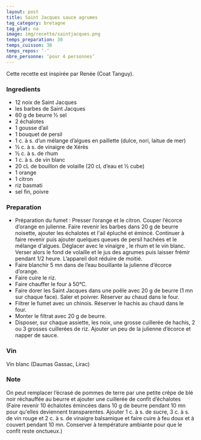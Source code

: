 ```yaml
---
layout: post
title: Saint Jacques sauce agrumes
tag_category: bretagne
tag_plat: na
image: img/recette/saintjacques.png
temps_preparation: 30
temps_cuisson: 30
temps_repos: ‘-‘
nbre_personne: ‘pour 4 personnes’
---
```

Cette recette est inspirée par Renée (Coat Tanguy).

### Ingredients
* 12 noix de Saint Jacques
* les barbes de Saint Jacques
* 60 g de beurre ½ sel
* 2 échalotes
* 1 gousse d’ail
* 1 bouquet de persil
* 1 c. à s. d’un mélange d’algues en paillette (dulce, nori, laitue de mer)
* ½ c. à s. de vinaigre de Xérès
* ½ c. à s. de rhum
* 1 c. à s. de vin blanc
* 20 cL de bouillon de volaille (20 cL d’eau et ½ cube)
* 1 orange
* 1 citron
* riz basmati
* sel fin, poivre

### Preparation
* Préparation du fumet : Presser l’orange et le citron. Couper l’écorce d’orange en julienne. Faire revenir les barbes dans 20 g de beurre noisette, ajouter les échalotes et l'ail épluché et émincé. Continuer à faire revenir puis ajouter quelques queues de persil hachées et le mélange d'algues. Déglacer avec le vinaigre , le rhum et le vin blanc. Verser alors le fond de volaille et le jus des agrumes puis laisser frémir pendant 1/2 heure. L’appareil doit réduire de moitié.
* Faire blanchir 5 mn dans de l’eau bouillante la julienne d’écorce d’orange.
* Faire cuire le riz.
* Faire chauffer le four à 50°C.
* Faire dorer les Saint Jacques dans une poêle avec 20 g de beurre (1 mn sur chaque face). Saler et poivrer. Réserver au chaud dans le four.
* Filtrer le fumet avec un chinois. Réserver le hachis au chaud dans le four.
* Monter le filtrat avec 20 g de beurre.
* Disposer, sur chaque assiette, les noix, une grosse cuillerée de hachis, 2 ou 3 grosses cuillerées de riz. Ajouter un peu de la julienne d’écorce et napper de sauce.  

### Vin
Vin blanc (Daumas Gassac, Lirac)

### Note
On peut remplacer l’écrasé de pommes de terre par une petite crêpe de blé noir réchauffée au beurre et ajouter une cuillerée de confit d’échalotes (Faire revenir 10 échalotes émincées dans 10 g de beurre pendant 10 mn pour qu'elles deviennent transparentes. Ajouter 1 c. à s. de sucre, 3 c. à s. de vin rouge et 2 c. à s. de vinaigre balsamique et faire cuire à feu doux et à couvert pendant 10 mn. Conserver à température ambiante pour que le confit reste onctueux.)

